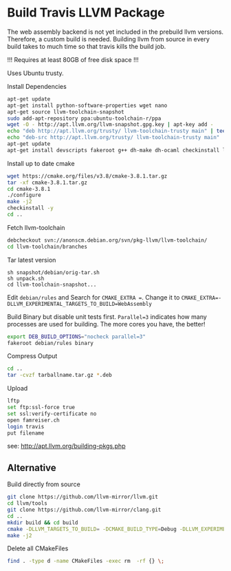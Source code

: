 # Build Travis LLVM Package
The web assembly backend is not yet included in the prebuild llvm versions. Therefore, a custom build is needed. Building llvm from source in every build takes to much time so that travis kills the build job.

!!! Requires at least 80GB of free disk space !!!

Uses Ubuntu trusty.
 
Install Dependencies

```sh
apt-get update
apt-get install python-software-properties wget nano
apt-get source llvm-toolchain-snapshot
sudo add-apt-repository ppa:ubuntu-toolchain-r/ppa
wget -O - http://apt.llvm.org/llvm-snapshot.gpg.key | apt-key add -
echo "deb http://apt.llvm.org/trusty/ llvm-toolchain-trusty main" | tee -a /etc/apt/sources.list
echo "deb-src http://apt.llvm.org/trusty/ llvm-toolchain-trusty main" | tee -a /etc/apt/sources.list
apt-get update
apt-get install devscripts fakeroot g++ dh-make dh-ocaml checkinstall libffi-dev python-sphinx python-dev swig libjsoncpp-dev help2man subversion rsync quilt help2man chrpath lftp git ocaml -y
```

Install up to date cmake

```sh
wget https://cmake.org/files/v3.8/cmake-3.8.1.tar.gz
tar -xf cmake-3.8.1.tar.gz
cd cmake-3.8.1
./configure
make -j2
checkinstall -y 
cd ..
```

Fetch llvm-toolchain 

```sh
debcheckout svn://anonscm.debian.org/svn/pkg-llvm/llvm-toolchain/ 
cd llvm-toolchain/branches
```

Tar latest version
```
sh snapshot/debian/orig-tar.sh
sh unpack.sh
cd llvm-toolchain-snapshot...
```

Edit `debian/rules` and Search for `CMAKE_EXTRA =`. Change it to `CMAKE_EXTRA=-DLLVM_EXPERIMENTAL_TARGETS_TO_BUILD=WebAssembly`

Build Binary but disable unit tests first. `Parallel=3` indicates how many processes are used for building. The more cores you have, the better!

```sh
export DEB_BUILD_OPTIONS="nocheck parallel=3"
fakeroot debian/rules binary
```

Compress Output

```sh
cd ..
tar -cvzf tarballname.tar.gz *.deb
```


Upload

```bash
lftp 
set ftp:ssl-force true
set ssl:verify-certificate no
open famreiser.ch
login travis 
put filename
```

see: http://apt.llvm.org/building-pkgs.php


## Alternative

Build directly from source

```bash
git clone https://github.com/llvm-mirror/llvm.git
cd llvm/tools
git clone https://github.com/llvm-mirror/clang.git
cd ..
mkdir build && cd build
cmake -DLLVM_TARGETS_TO_BUILD= -DCMAKE_BUILD_TYPE=Debug -DLLVM_EXPERIMENTAL_TARGETS_TO_BUILD=WebAssembly -DLLVM_INCLUDE_EXAMPLES=OFF -DLLVM_INCLUDE_TESTS=OFF ..
make -j2
```

Delete all CMakeFiles

```sh
find . -type d -name CMakeFiles -exec rm  -rf {} \;
```
